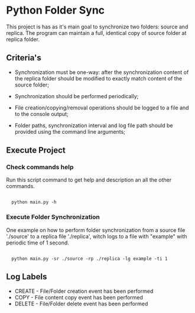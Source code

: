 # Python Folder Sync

This project is has as it's main goal to synchronize two folders: source and
replica. The program can maintain a full, identical copy of source
folder at replica folder.

## Criteria's

- Synchronization must be one-way: after the synchronization content of the
  replica folder should be modified to exactly match content of the source
  folder;

- Synchronization should be performed periodically;

- File creation/copying/removal operations should be logged to a file and to the console output;

- Folder paths, synchronization interval and log file path should be provided
  using the command line arguments;

## Execute Project

### Check commands help

Run this script command to get help and description an all the other commands.

```shell

  python main.py -h

```

### Execute Folder Synchronization

One example on how to perform folder synchronization from a source file './source' to a replica file './replica', witch logs to a file with "example" with periodic time of 1 second.

```shell

  python main.py -sr ./source -rp ./replica -lg example -ti 1

```

## Log Labels

- CREATE - File/Folder creation event has been performed 
- COPY - File content copy event has been performed
- DELETE - File/Folder delete event has been performed 
